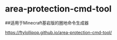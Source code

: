 # area-protection-cmd-tool

##适用于Minecraft基岩版的圈地命令生成器
 
https://ftylollipop.github.io/area-protection-cmd-tool/
